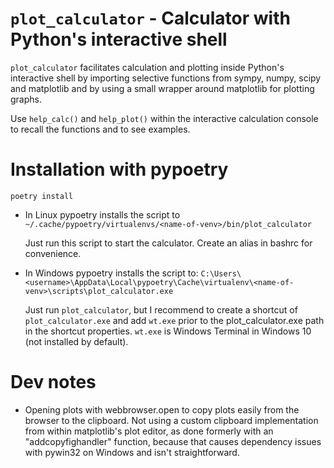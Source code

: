 # `plot_calculator` - Calculator with Python's interactive shell
`plot_calculator` facilitates calculation and plotting inside Python's interactive shell by
importing selective functions from sympy, numpy, scipy and matplotlib and by using a small
wrapper around matplotlib for plotting graphs.

Use `help_calc()` and `help_plot()` within the interactive calculation console to recall the
functions and to see examples.

# Installation with pypoetry
`poetry install`
- In Linux pypoetry installs the script to
  `~/.cache/pypoetry/virtualenvs/<name-of-venv>/bin/plot_calculator`
  
  Just run this script to start the calculator. Create an alias in bashrc for convenience.
- In Windows pypoetry installs the script to:
  `C:\Users\<username>\AppData\Local\pypoetry\Cache\virtualenv\<name-of-venv>\scripts\plot_calculator.exe`

  Just run `plot_calculator`, but I recommend to create a shortcut of `plot_calculator.exe` and
  add `wt.exe` prior to the plot_calculator.exe path in the shortcut properties. `wt.exe` is
  Windows Terminal in Windows 10 (not installed by default).

# Dev notes
- Opening plots with webbrowser.open to copy plots easily from the browser to the clipboard. Not
  using a custom clipboard implementation from within matplotlib's plot editor, as done formerly
  with an "addcopyfighandler" function, because that causes dependency issues with pywin32 on
  Windows and isn't straightforward.
